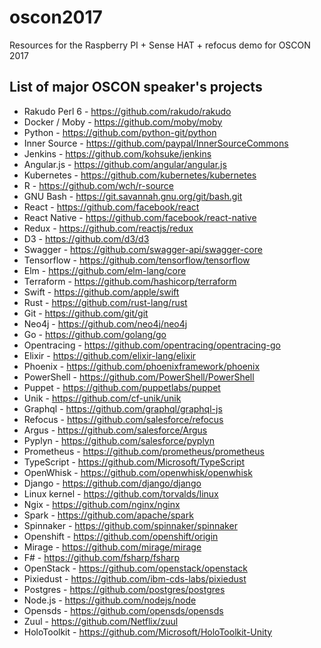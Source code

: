 # oscon2017
Resources for the Raspberry PI + Sense HAT + refocus demo for OSCON 2017

## List of major OSCON speaker's projects
* Rakudo Perl 6 - https://github.com/rakudo/rakudo 
* Docker / Moby - https://github.com/moby/moby
* Python - https://github.com/python-git/python
* Inner Source - https://github.com/paypal/InnerSourceCommons 
* Jenkins - https://github.com/kohsuke/jenkins 
* Angular.js - https://github.com/angular/angular.js 
* Kubernetes - https://github.com/kubernetes/kubernetes
* R - https://github.com/wch/r-source
* GNU Bash - https://git.savannah.gnu.org/git/bash.git
* React - https://github.com/facebook/react
* React Native - https://github.com/facebook/react-native
* Redux - https://github.com/reactjs/redux
* D3 - https://github.com/d3/d3
* Swagger - https://github.com/swagger-api/swagger-core
* Tensorflow - https://github.com/tensorflow/tensorflow
* Elm - https://github.com/elm-lang/core
* Terraform - https://github.com/hashicorp/terraform 
* Swift - https://github.com/apple/swift 
* Rust - https://github.com/rust-lang/rust
* Git - https://github.com/git/git
* Neo4j - https://github.com/neo4j/neo4j
* Go - https://github.com/golang/go
* Opentracing - https://github.com/opentracing/opentracing-go
* Elixir - https://github.com/elixir-lang/elixir
* Phoenix - https://github.com/phoenixframework/phoenix
* PowerShell - https://github.com/PowerShell/PowerShell
* Puppet - https://github.com/puppetlabs/puppet
* Unik - https://github.com/cf-unik/unik
* Graphql - https://github.com/graphql/graphql-js
* Refocus - https://github.com/salesforce/refocus
* Argus - https://github.com/salesforce/Argus
* Pyplyn - https://github.com/salesforce/pyplyn
* Prometheus - https://github.com/prometheus/prometheus
* TypeScript - https://github.com/Microsoft/TypeScript
* OpenWhisk - https://github.com/openwhisk/openwhisk
* Django - https://github.com/django/django
* Linux kernel - https://github.com/torvalds/linux
* Ngix - https://github.com/nginx/nginx
* Spark - https://github.com/apache/spark
* Spinnaker - https://github.com/spinnaker/spinnaker
* Openshift - https://github.com/openshift/origin
* Mirage - https://github.com/mirage/mirage
* F# - https://github.com/fsharp/fsharp
* OpenStack - https://github.com/openstack/openstack
* Pixiedust - https://github.com/ibm-cds-labs/pixiedust
* Postgres - https://github.com/postgres/postgres
* Node.js - https://github.com/nodejs/node
* Opensds - https://github.com/opensds/opensds
* Zuul - https://github.com/Netflix/zuul
* HoloToolkit - https://github.com/Microsoft/HoloToolkit-Unity
